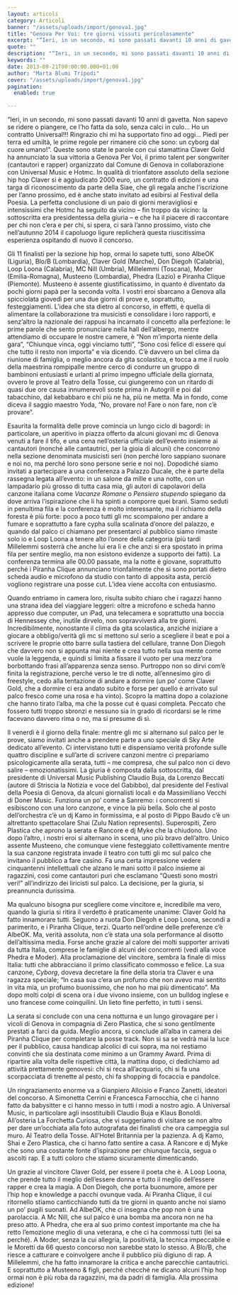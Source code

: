 ```yaml
---
layout: articoli
category: Articoli
banner: "/assets/uploads/import/genova1.jpg"
title: "Genova Per Voi: tre giorni vissuti pericolosamente"
excerpt: "“Ieri, in un secondo, mi sono passati davanti 10 anni di gavetta. Non sapevo se ridere o piangere, ce l’ho fatta da solo, senza calci in culo… Ho un contratto Universal!!! Ringrazio chi mi ha supportato fino ad oggi… Piedi per terra ed umiltà, le prime regole per rimanere ciò che sono: un cyborg dal [&hellip"
quote: ""
description: "“Ieri, in un secondo, mi sono passati davanti 10 anni di gavetta. Non sapevo se ridere o piangere, ce l’ho fatta da solo, senza calci in culo… Ho un contratto Universal!!! Ringrazio chi mi ha supportato fino ad oggi… Piedi per terra ed umiltà, le prime regole per rimanere ciò che sono: un cyborg dal [&hellip"
keywords: ""
date: 2013-09-21T00:00:00.000+01:00
author: "Marta Blumi Tripodi"
cover: "/assets/uploads/import/genova1.jpg"
pagination:
  enabled: true

---
```


“Ieri, in un secondo, mi sono passati davanti 10 anni di gavetta. Non sapevo se ridere o piangere, ce l’ho fatta da solo, senza calci in culo… Ho un contratto Universal!!! Ringrazio chi mi ha supportato fino ad oggi… Piedi per terra ed umiltà, le prime regole per rimanere ciò che sono: un cyborg dal cuore umano!”. Queste sono state le parole con cui stamattina Claver Gold ha annunciato la sua vittoria a Genova Per Voi, il primo talent per songwriter (cantautori e rapper) organizzato dal Comune di Genova in collaborazione con Universal Music e Hotmc. In qualità di trionfatore assoluto della sezione hip hop Claver si è aggiudicato 2000 euro, un contratto di edizioni e una targa di riconoscimento da parte della Siae, che gli regala anche l’iscrizione per l’anno prossimo, ed è anche stato invitato ad esibirsi al Festival della Poesia. La perfetta conclusione di un paio di giorni meravigliosi e intensissimi che Hotmc ha seguito da vicino – fin troppo da vicino: la sottoscritta era presidentessa della giuria – e che ha il piacere di raccontare per chi non c’era e per chi, si spera, ci sarà l’anno prossimo, visto che nell’autunno 2014 il capoluogo ligure replicherà questa riuscitissima esperienza ospitando di nuovo il concorso.

Gli 11 finalisti per la sezione hip hop, ormai lo sapete tutti, sono AlbeOK (Liguria), Blo/B (Lombardia), Claver Gold (Marche), Don Diegoh (Calabria), Loop Loona (Calabria), MC Nill (Umbria), Millelemmi (Toscana), Moder (Emilia-Romagna), Musteeno (Lombardia), Phedra (Lazio) e Piranha Clique (Piemonte). Musteeno è assente giustificatissimo, in quanto è diventato da pochi giorni papà per la seconda volta. I vostri eroi sbarcano a Genova alla spicciolata giovedì per una due giorni di prove e, soprattutto, festeggiamenti. L’idea che sta dietro al concorso, in effetti, è quella di alimentare la collaborazione tra musicisti e consolidare i loro rapporti, e senz’altro la nazionale dei rappusi ha incarnato il concetto alla perfezione: le prime parole che sento pronunciare nella hall dell’albergo, mentre attendiamo di occupare le nostre camere, è “Non m’importa niente della gara”, “Chiunque vinca, oggi vinciamo tutti”, “Sono così felice di essere qui che tutto il resto non importa” e via dicendo. C’è davvero un bel clima da riunione di famiglia, o meglio ancora da gita scolastica, e tocca a me il ruolo della maestrina rompipalle mentre cerco di condurre un gruppo di bambinoni entusiasti e urlanti al primo impegno ufficiale della giornata, ovvero le prove al Teatro della Tosse, cui giungeremo con un ritardo di quasi due ore causa innumerevoli soste prima in Autogrill e poi dal tabacchino, dal kebabbaro e chi più ne ha, più ne metta. Ma in fondo, come diceva il saggio maestro Yoda, “No, provare no! Fare o non fare, non c’è provare”.

[](https://hotmc.com/genova-per-voi-tre-giorni-vissuti-pericolosamente/genova2-2/)

Esaurita la formalità delle prove comincia un lungo ciclo di bagordi: in particolare, un aperitivo in piazza offerto da alcuni giovani mc di Genova venuti a fare il tifo, e una cena nell’osteria ufficiale dell’evento insieme ai cantautori (nonché alle cantautrici, per la gioia di alcuni) che concorrono nella sezione denominata musicisti seri (non perché loro sappiano suonare e noi no, ma perché loro sono persone serie e noi no). Dopodiché siamo invitati a partecipare a una conferenza a Palazzo Ducale, che è parte della rassegna legata all’evento: in un salone da mille e una notte, con un lampadario più grosso di tutta casa mia, gli autori di capolavori della canzone italiana come _Vacanze Romane_ o _Pensiero stupendo_ spiegano da dove arriva l’ispirazione che li ha spinti a comporre quei brani. Siamo seduti in penultima fila e la conferenza è molto interessante, ma il richiamo della foresta è più forte: poco a poco tutti gli mc scompaiono per andare a fumare e soprattutto a fare cypha sulla scalinata d’onore del palazzo, e quando dal palco ci chiamano per presentarci al pubblico siamo rimaste solo io e Loop Loona a tenere alto l’onore della categoria (più tardi Millelemmi sosterrà che anche lui era lì e che anzi si era spostato in prima fila per sentire meglio, ma non esistono evidenze a supporto dei fatti). La conferenza termina alle 00.00 passate, ma la notte è giovane, soprattutto perché i Piranha Clique annunciano trionfalmente che si sono portati dietro scheda audio e microfono da studio con tanto di apposita asta, perciò vogliono registrare una posse cut. L’idea viene accolta con entusiasmo.

Quando entriamo in camera loro, risulta subito chiaro che i ragazzi hanno una strana idea del viaggiare leggeri: oltre a microfono e scheda hanno appresso due computer, un iPad, una telecamera e soprattutto una boccia di Hennessey che, inutile dirvelo, non sopravviverà alla tre giorni. Incredibilmente, nonostante il clima da gita scolastica, anziché iniziare a giocare a obbligo/verità gli mc si mettono sul serio a scegliere il beat e poi a scrivere le proprie otto barre sulla tastiera del cellulare, tranne Don Diegoh che davvero non si appunta mai niente e crea tutto nella sua mente come vuole la leggenda, e quindi si limita a fissare il vuoto per una mezz’ora borbottando frasi all’apparenza senza senso. Purtroppo non so dirvi com’è finita la registrazione, perché verso le tre di notte, all’ennesimo giro di freestyle, cedo alla tentazione di andare a dormire (un po’ come Claver Gold, che a dormire ci era andato subito e forse per quello è arrivato sul palco fresco come una rosa e ha vinto). Scopro la mattina dopo a colazione che hanno tirato l’alba, ma che la posse cut è quasi completa. Peccato che fossero tutti troppo sbronzi e nessuno sia in grado di ricordarsi se le rime facevano davvero rima o no, ma si presume di sì.

Il venerdì è il giorno della finale: mentre gli mc si alternano sul palco per le prove, siamo invitati anche a prendere parte a uno speciale di Sky Arte dedicato all’evento. Ci intervistano tutti e dispensiamo verità profonde sulle quattro discipline e sull’arte di scrivere canzoni mentre ci prepariamo psicologicamente alla serata, tutti – me compresa, che sul palco non ci devo salire – emozionatissimi. La giuria è composta dalla sottoscritta, dal presidente di Universal Music Publishing Claudio Buja, da Lorenzo Beccati (autore di Striscia la Notizia e voce del Gabibbo), dal presidente del Festival della Poesia di Genova, da alcuni giornalisti locali e da Massimiliano Vecchi di Doner Music. Funziona un po’ come a Sanremo: i concorrenti si esibiscono con una loro canzone, e vince la più bella. Solo che al posto dell’orchestra c’è un dj Kamo in formissima, e al posto di Pippo Baudo c’è un altrettanto spettacolare Shai (Zulu Nation represents). Superospiti, Zero Plastica che aprono la serata e Rancore e dj Myke che la chiudono. Uno dopo l’altro, i nostri eroi si alternano in scena, uno più bravo dell’altro. Unico assente Musteeno, che comunque viene festeggiato collettivamente mentre la sua canzone registrata invade il teatro con tutti gli mc sul palco che invitano il pubblico a fare casino. Fa una certa impressione vedere cinquantenni intellettuali che alzano le mani sotto il palco insieme ai ragazzini, così come cantautori puri che esclamano “Questi sono mostri veri!” all’indirizzo dei liricisti sul palco. La decisione, per la giuria, si preannuncia durissima.

Ma qualcuno bisogna pur scegliere come vincitore e, incredibile ma vero, quando la giuria si ritira il verdetto è praticamente unanime: Claver Gold ha fatto innamorare tutti. Seguono a ruota Don Diegoh e Loop Loona, secondi a parimerito, e i Piranha Clique, terzi. Quarto nell’ordine delle preferenze c’è AlbeOK. Ma, verità assoluta, non c’è stata una sola performance al disotto dell’altissima media. Forse anche grazie al calore dei molti supporter arrivati da tutta Italia, comprese le famiglie di alcuni dei concorrenti (vedi alla voce Phedra e Moder). Alla proclamazione del vincitore, sembra la finale di miss Italia: tutti che abbracciano il primo classificato commosso e felice. La sua canzone, _Cyborg_, doveva decretare la fine della storia tra Claver e una ragazza speciale; “In casa sua c’era un profumo che non avevo mai sentito in vita mia, un profumo buonissimo, che non ho mai più dimenticato”. Ma dopo molti colpi di scena ora i due vivono insieme, con un bulldog inglese e uno francese come coinquilini. Un lieto fine perfetto, in tutti i sensi.

La serata si conclude con una cena notturna e un lungo girovagare per i vicoli di Genova in compagnia di Zero Plastica, che si sono gentilmente prestati a farci da guida. Meglio ancora, si conclude all’alba in camera dei Piranha Clique per completare la posse track. Non si sa se vedrà mai la luce per il pubblico, causa handicap alcolici di cui sopra, ma noi restiamo convinti che sia destinata come minimo a un Grammy Award. Prima di ripartire alla volta delle rispettive città, la mattina dopo, ci dedichiamo ad attività prettamente genovesi: chi si reca all’acquario, chi si fa una scorpacciata di trenette al pesto, chi fa shopping di focaccia e pandolce.

Un ringraziamento enorme va a Gianpiero Alloisio e Franco Zanetti, ideatori del concorso. A Simonetta Cerrini e Francesca Farnocchia, che ci hanno fatto da babysitter e ci hanno messo in tutti i modi a nostro agio. A Universal Music, in particolare agli insostituibili Claudio Buja e Klaus Bonoldi. All’osteria La Forchetta Curiosa, che vi suggeriamo di visitare se non altro per dare un’occhiata alla foto autografata dei finalisti che ora campeggia sul muro. Al Teatro della Tosse. All’Hotel Britannia per la pazienza. A dj Kamo, Shai e Zero Plastica, che ci hanno fatto sentire a casa. A Rancore e dj Myke che sono una costante fonte d’ispirazione per chiunque faccia, segua o ascolti rap. E a tutti coloro che stiamo sicuramente dimenticando.

[](https://hotmc.com/genova-per-voi-tre-giorni-vissuti-pericolosamente/genova3-2/)

Un grazie al vincitore Claver Gold, per essere il poeta che è. A Loop Loona, che prende tutto il meglio dell’essere donna e tutto il meglio dell’essere rapper e crea la magia. A Don Diegoh, che porta buonumore, amore per l’hip hop e knowledge a pacchi ovunque vada. Ai Piranha Clique, il cui ritornello stiamo canticchiando tutti da tre giorni in quanto anche noi siamo un po’ pugili suonati. Ad AlbeOK, che ci insegna che pop non è una parolaccia. A Mc Nill, che sul palco è una bomba ma ancora non ne ha preso atto. A Phedra, che era al suo primo contest importante ma che ha retto l’emozione meglio di una veterana, e che ci ha commossi tutti (lei sa perché). A Moder, senza la cui allegria, la positività, la tecnica impeccabile e le Moretti da 66 questo concorso non sarebbe stato lo stesso. A Blo/B, che riesce a catturare e coinvolgere anche il pubblico più digiuno di rap. A Millelemmi, che ha fatto innamorare la critica e anche parecchie cantautrici. E soprattutto a Musteeno & figli, perché checché ne dicano alcuni l’hip hop ormai non è più roba da ragazzini, ma da padri di famiglia. Alla prossima edizione!